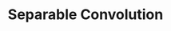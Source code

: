 ---
title: "Separable Convolution"

categories: ['']

tags: ['Separable', 'Convolution']

arabic: ['التفاف قابل للفصل']

publishers: ['معجم مصطلحات التعلم الآلي والتعلم العميق وعلم البيانات']

types: "word"

slug: ""
---